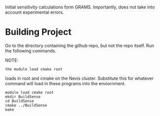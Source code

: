 Initial sensitivity calculations form GRAMS.
Importantly, does not take into account experimental errors.

# Building Project
Go to the directory containing the github repo, but not the repo itself. Run the following commands.

NOTE:
```
the module load cmake root
```

loads in root and cmake on the Nevis cluster. Substitute this for whatever command will load in these programs into the enviornment.

```
module load cmake root
mkdir BuildSense
cd BuildSense
cmake ../BuildSense
make
```
